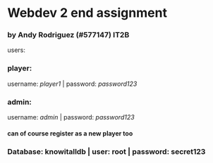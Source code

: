 # Webdev 2 end assignment
### by Andy Rodriguez (#577147) IT2B

users:

### player:
username: *player1* | password: *password123*
### admin:
username: *admin* | password: *password123*
#### can of course register as a new player too
### Database: knowitalldb | user: root | password: secret123

